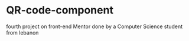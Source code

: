 # QR-code-component
 fourth project on front-end Mentor done by a Computer Science student from lebanon
